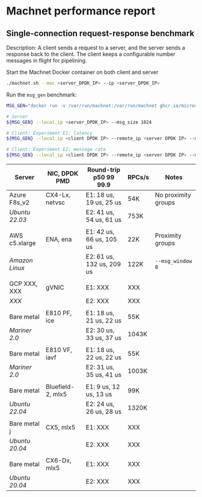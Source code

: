 # Machnet performance report

## Single-connection request-response benchmark

Description: A client sends a request to a server, and the server sends a
response back to the client. The client keeps a configurable number messages in
flight for pipelining.

Start the Machnet Docker container on both client and server

```bash
./machnet.sh --mac <server_DPDK_IP> --ip <server_DPDK_IP>
```

Run the `msg_gen` benchmark:
```bash
MSG_GEN="docker run -v /var/run/machnet:/var/run/machnet ghcr.io/microsoft/machnet/machnet:latest release_build/src/apps/msg_gen/msg_gen"

# Server
${MSG_GEN} --local_ip <server_DPDK_IP> --msg_size 1024

# Client: Experiment E1: latency
${MSG_GEN} --local_ip <client DPDK IP> --remote_ip <server DPDK IP> --msg_window 1 --tx_msg_size 1024

# Client: Experiment E2: message rate
${MSG_GEN} --local_ip <client DPDK IP> --remote_ip <server DPDK IP> --msg_window 32 --tx_msg_size 1024
```

| Server | NIC, DPDK PMD | Round-trip p50 99 99.9 | RPCs/s | Notes |
| --- | --- | --- | --- | --- |
| Azure F8s_v2 |  CX4-Lx, netvsc | E1: 18 us, 19 us, 25 us | 54K |  No proximity groups
| *Ubuntu 22.03* |  | E2: 41 us, 54 us, 61 us | 753K | 
| | | | | |
| AWS c5.xlarge | ENA, ena | E1: 42 us, 66 us, 105 us | 22K | Proximity groups
| *Amazon Linux* |  | E2: 61 us, 132 us, 209 us | 122K | `--msg_window 8`
| | | | | |
| GCP XXX, XXX | gVNIC | E1: XXX | XXX | | 
| *XXX*|  | E2: XXX | XXX | | 
| | | | | |
| Bare metal | E810 PF, ice | E1: 18 us, 21 us, 22 us | 55K | 
| *Mariner 2.0* |  | E2: 30 us, 33 us, 37 us | 1043K | 
| | | | | |
| Bare metal | E810 VF, iavf | E1: 18 us, 22 us, 22 us | 55K | 
| *Mariner 2.0* |  | E2: 31 us, 35 us, 41 us | 1003K | 
| | | | | |
| Bare metal | Bluefield-2, mlx5 | E1: 9 us, 12 us, 13 us | 99K | 
| *Ubuntu 22.04* |  | E2: 24 us, 26 us, 28 us | 1320K | 
| | | | | |
| Bare metal j| CX5, mlx5 | E1: XXX | XXX | 
| *Ubuntu 20.04* |  | E2: XXX | XXX | 
| | | | | |
| Bare metal | CX6-Dx, mlx5 | E1: XXX | XXX | 
| *Ubuntu 20.04* |  | E2: XXX | XXX | 

